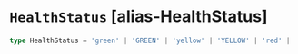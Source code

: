 # `HealthStatus` [alias-HealthStatus]
```typescript
type HealthStatus = 'green' | 'GREEN' | 'yellow' | 'YELLOW' | 'red' | 'RED';
```
